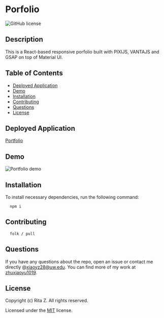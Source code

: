 # Porfolio

![GitHub license](https://img.shields.io/badge/License-MIT-grey.svg)

## Description

This is a React-based responsive porfolio built with PIXIJS, VANTAJS and GSAP on top of Material UI.

## Table of Contents

- [Deployed Application](#Deployed-Application)
- [Demo](#demo)
- [Installation](#installation)
- [Contributing](#contributing)
- [Questions](#questions)
- [License](#license)

## Deployed Application

[Portfolio](https://ritaz.herokuapp.com)

## Demo

![Portfolio demo](./src/asset/images/demo.gif)

## Installation

To install necessary dependencies, run the following command:

      npm i

## Contributing

      folk / pull

## Questions

If you have any questions about the repo, open an issue or contact me directly @[xiaoyz28@uw.edu](xiaoyz28@uw.edu). You can find more of my work at [zhuxiaoyu1019](https://github.com/zhuxiaoyu1019).

## License

Copyright (c) Rita Z. All rights reserved.

Licensed under the [MIT](./LICENSE) license.
